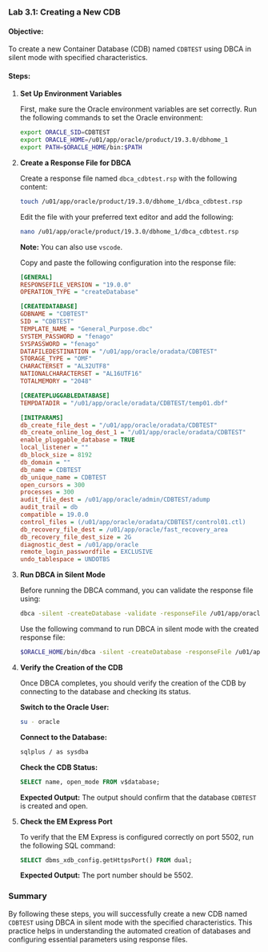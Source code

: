 ### Lab 3.1: Creating a New CDB

#### Objective:
To create a new Container Database (CDB) named `CDBTEST` using DBCA in silent mode with specified characteristics.

#### Steps:

1. **Set Up Environment Variables**

   First, make sure the Oracle environment variables are set correctly. Run the following commands to set the Oracle environment:
   ```sh
   export ORACLE_SID=CDBTEST
   export ORACLE_HOME=/u01/app/oracle/product/19.3.0/dbhome_1
   export PATH=$ORACLE_HOME/bin:$PATH
   ```

2. **Create a Response File for DBCA**

   Create a response file named `dbca_cdbtest.rsp` with the following content:
   ```sh
   touch /u01/app/oracle/product/19.3.0/dbhome_1/dbca_cdbtest.rsp
   ```

   Edit the file with your preferred text editor and add the following:
   ```sh
   nano /u01/app/oracle/product/19.3.0/dbhome_1/dbca_cdbtest.rsp
   ```

   **Note:** You can also use `vscode`.

   Copy and paste the following configuration into the response file:
   ```ini
   [GENERAL]
   RESPONSEFILE_VERSION = "19.0.0"
   OPERATION_TYPE = "createDatabase"

   [CREATEDATABASE]
   GDBNAME = "CDBTEST"
   SID = "CDBTEST"
   TEMPLATE_NAME = "General_Purpose.dbc"
   SYSTEM_PASSWORD = "fenago"
   SYSPASSWORD = "fenago"
   DATAFILEDESTINATION = "/u01/app/oracle/oradata/CDBTEST"
   STORAGE_TYPE = "OMF"
   CHARACTERSET = "AL32UTF8"
   NATIONALCHARACTERSET = "AL16UTF16"
   TOTALMEMORY = "2048"

   [CREATEPLUGGABLEDATABASE]
   TEMPDATADIR = "/u01/app/oracle/oradata/CDBTEST/temp01.dbf"

   [INITPARAMS]
   db_create_file_dest = "/u01/app/oracle/oradata/CDBTEST"
   db_create_online_log_dest_1 = "/u01/app/oracle/oradata/CDBTEST"
   enable_pluggable_database = TRUE
   local_listener = ""
   db_block_size = 8192
   db_domain = ""
   db_name = CDBTEST
   db_unique_name = CDBTEST
   open_cursors = 300
   processes = 300
   audit_file_dest = /u01/app/oracle/admin/CDBTEST/adump
   audit_trail = db
   compatible = 19.0.0
   control_files = (/u01/app/oracle/oradata/CDBTEST/control01.ctl)
   db_recovery_file_dest = /u01/app/oracle/fast_recovery_area
   db_recovery_file_dest_size = 2G
   diagnostic_dest = /u01/app/oracle
   remote_login_passwordfile = EXCLUSIVE
   undo_tablespace = UNDOTBS

   ```

3. **Run DBCA in Silent Mode**

   Before running the DBCA command, you can validate the response file using:
   ```sh
   dbca -silent -createDatabase -validate -responseFile /u01/app/oracle/product/19.3.0/dbhome_1/dbca_cdbtest.rsp
   ```
   
   Use the following command to run DBCA in silent mode with the created response file:
   ```sh
   $ORACLE_HOME/bin/dbca -silent -createDatabase -responseFile /u01/app/oracle/product/19.3.0/dbhome_1/dbca_cdbtest.rsp
   ```

4. **Verify the Creation of the CDB**

   Once DBCA completes, you should verify the creation of the CDB by connecting to the database and checking its status.

   **Switch to the Oracle User:**
   ```sh
   su - oracle
   ```

   **Connect to the Database:**
   ```sh
   sqlplus / as sysdba
   ```

   **Check the CDB Status:**
   ```sql
   SELECT name, open_mode FROM v$database;
   ```

   **Expected Output:**
   The output should confirm that the database `CDBTEST` is created and open.

5. **Check the EM Express Port**

   To verify that the EM Express is configured correctly on port 5502, run the following SQL command:
   ```sql
   SELECT dbms_xdb_config.getHttpsPort() FROM dual;
   ```

   **Expected Output:**
   The port number should be 5502.

### Summary
By following these steps, you will successfully create a new CDB named `CDBTEST` using DBCA in silent mode with the specified characteristics. This practice helps in understanding the automated creation of databases and configuring essential parameters using response files.
